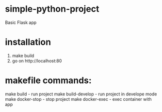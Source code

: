 # simple-python-project
Basic Flask app

# installation
1) make build
2) go on http://localhost:80

# makefile commands:
make build - run project
make build-develop - run project in develope mode
make docker-stop - stop project
make docker-exec - exec container with app
